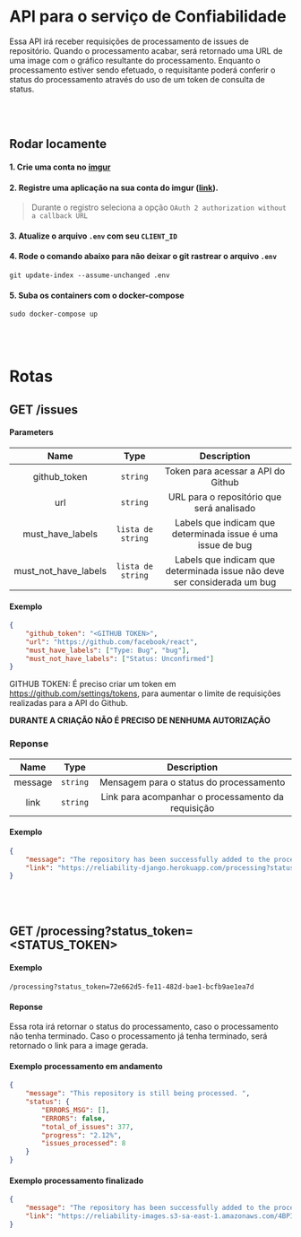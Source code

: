 # API para o serviço de Confiabilidade

Essa API irá receber requisições de processamento de issues de repositório.
Quando o processamento acabar, será retornado uma URL de uma image com o gráfico resultante do processamento.
Enquanto o processamento estiver sendo efetuado, o requisitante poderá conferir o status do processamento através do uso de um token de consulta de status.


<br><br>
## Rodar locamente

#### 1. Crie uma conta no [imgur](https://imgur.com/)
#### 2. Registre uma aplicação na sua conta do imgur ([link](https://api.imgur.com/oauth2/addclient)).

> Durante o registro seleciona a opção `OAuth 2 authorization without a callback URL`

#### 3. Atualize o arquivo `.env` com seu `CLIENT_ID`

#### 4. Rode o comando abaixo para não deixar o git rastrear o arquivo `.env`

```
git update-index --assume-unchanged .env
```

#### 5. Suba os containers com o docker-compose

```
sudo docker-compose up
```


<br><br>

# Rotas

## GET /issues
#### Parameters
| Name | Type | Description |
|:----:|:----:|:-----------:|
| github_token | ```string```  | Token para acessar a API do Github |
| url | ```string```  | URL para o repositório que será analisado|
| must_have_labels | ```lista de string```  | Labels que indicam que determinada issue é uma issue de bug |
| must_not_have_labels | ```lista de string```  | Labels que indicam que determinada issue não deve ser considerada um bug |


#### Exemplo
```json
{
    "github_token": "<GITHUB TOKEN>",
    "url": "https://github.com/facebook/react",
    "must_have_labels": ["Type: Bug", "bug"],
    "must_not_have_labels": ["Status: Unconfirmed"]
}
```

GITHUB TOKEN: É preciso criar um token em https://github.com/settings/tokens, para aumentar o limite de requisições realizadas para a API do Github.

**DURANTE A CRIAÇÃO NÃO É PRECISO DE NENHUMA AUTORIZAÇÃO**



### Reponse
| Name | Type | Description |
|:----:|:----:|:-----------:|
| message | ```string```  | Mensagem para o status do processamento |
| link | ```string```  | Link para acompanhar o processamento da requisição |

#### Exemplo
```json
{
    "message": "The repository has been successfully added to the processing queue! Follow the link to check the processing status.",
    "link": "https://reliability-django.herokuapp.com/processing?status_token=72e662d5-fe11-482d-bae1-bcfb9ae1ea7d"
}
```



<br><br>

## GET /processing?status_token=<STATUS_TOKEN>

#### Exemplo
```
/processing?status_token=72e662d5-fe11-482d-bae1-bcfb9ae1ea7d
```

#### Reponse

Essa rota irá retornar o status do processamento, caso o processamento não tenha terminado.
Caso o processamento já tenha terminado, será retornado o link para a image gerada.


#### Exemplo processamento em andamento
```json
{
    "message": "This repository is still being processed. ",
    "status": {
        "ERRORS_MSG": [],
        "ERRORS": false,
        "total_of_issues": 377,
        "progress": "2.12%",
        "issues_processed": 8
    }
}
```

#### Exemplo processamento finalizado
```json
{
    "message": "The repository has been successfully added to the processing queue! Follow the link to check the processing status.",
    "link": "https://reliability-images.s3-sa-east-1.amazonaws.com/4BPIXN5UAZ.png"
}
```